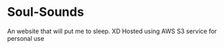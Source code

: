 # Soul-Sounds
An website that will put me to sleep. XD
Hosted using AWS S3 service for personal use 

